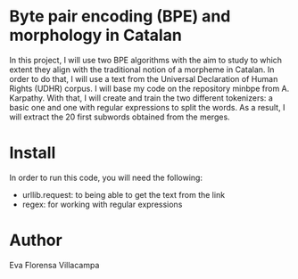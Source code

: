 # Byte pair encoding (BPE) and morphology in Catalan
In this project, I will use two BPE algorithms with the aim to study to which extent they align with the traditional notion of a morpheme in Catalan. In order to do that, I will use a text from the Universal Declaration of Human Rights (UDHR) corpus. I will base my code on the repository minbpe from A. Karpathy. With that, I will create and train the two different tokenizers: a basic one and one with regular expressions to split the words. As a result, I will extract the 20 first subwords obtained from the merges.

# Install
In order to run this code, you will need the following:
- urllib.request: to being able to get the text from the link
- regex: for working with regular expressions

# Author
Eva Florensa Villacampa
